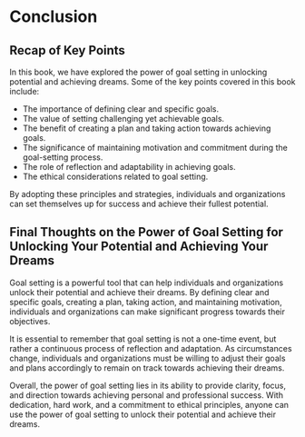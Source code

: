 # Conclusion

Recap of Key Points
-------------------

In this book, we have explored the power of goal setting in unlocking potential and achieving dreams. Some of the key points covered in this book include:

* The importance of defining clear and specific goals.
* The value of setting challenging yet achievable goals.
* The benefit of creating a plan and taking action towards achieving goals.
* The significance of maintaining motivation and commitment during the goal-setting process.
* The role of reflection and adaptability in achieving goals.
* The ethical considerations related to goal setting.

By adopting these principles and strategies, individuals and organizations can set themselves up for success and achieve their fullest potential.

Final Thoughts on the Power of Goal Setting for Unlocking Your Potential and Achieving Your Dreams
--------------------------------------------------------------------------------------------------

Goal setting is a powerful tool that can help individuals and organizations unlock their potential and achieve their dreams. By defining clear and specific goals, creating a plan, taking action, and maintaining motivation, individuals and organizations can make significant progress towards their objectives.

It is essential to remember that goal setting is not a one-time event, but rather a continuous process of reflection and adaptation. As circumstances change, individuals and organizations must be willing to adjust their goals and plans accordingly to remain on track towards achieving their dreams.

Overall, the power of goal setting lies in its ability to provide clarity, focus, and direction towards achieving personal and professional success. With dedication, hard work, and a commitment to ethical principles, anyone can use the power of goal setting to unlock their potential and achieve their dreams.